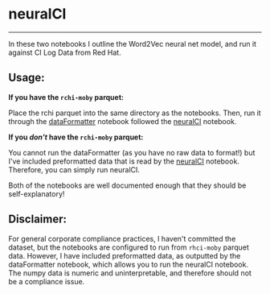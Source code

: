 # neuralCI
---
In these two notebooks I outline the Word2Vec neural net model, and run it against CI Log Data from Red Hat. 

## Usage:
**If you have the `rchi-moby` parquet:**

Place the rchi parquet into the same directory as the notebooks. Then, run it through the [dataFormatter](https://github.com/RobGeada/neuralCI/blob/master/dataFormatter.ipynb) notebook followed the [neuralCI](https://github.com/RobGeada/neuralCI/blob/master/neuralCI.ipynb) notebook.

**If you _don't_ have the `rchi-moby` parquet:**

You cannot run the dataFormatter (as you have no raw data to format!) but I've included preformatted data that is read by the [neuralCI](https://github.com/RobGeada/neuralCI/blob/master/neuralCI.ipynb) notebook. Therefore, you can simply run neuralCI.

Both of the notebooks are well documented enough that they should be self-explanatory!

## Disclaimer:
For general corporate compliance practices, I haven't committed the dataset, but the notebooks are configured to run from `rhci-moby` parquet data. However, I have included preformatted data, as outputted by the dataFormatter notebook, which allows you to run the neuralCI notebook. The numpy data is numeric and uninterpretable, and therefore should not be a compliance issue. 
